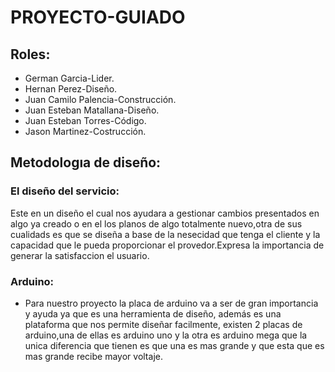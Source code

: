 # PROYECTO-GUIADO
## Roles:
+ German Garcia-Lider.
+ Hernan Perez-Diseño.
+ Juan Camilo Palencia-Construcción.
+ Juan Esteban Matallana-Diseño.
+ Juan Esteban Torres-Código.
+ Jason Martinez-Costrucción.
## Metodologıa de diseño:
### El diseño del servicio:
Este en un diseño el cual nos ayudara a gestionar cambios presentados en algo ya creado o en el los planos de algo totalmente nuevo,otra de sus cualidads es que se diseña a base de la nesecidad que tenga el cliente y la capacidad que le pueda proporcionar el provedor.Expresa la importancia de generar la satisfaccion el usuario.
### Arduino:
+ Para nuestro proyecto la placa de arduino va a ser de gran importancia y ayuda ya que es una herramienta de diseño, además es una plataforma que nos permite diseñar facilmente, existen 2 placas de arduino,una de ellas es arduino uno y la otra es arduino mega que la unica diferencia que tienen es que una es mas grande y que esta que es mas grande recibe mayor voltaje.

